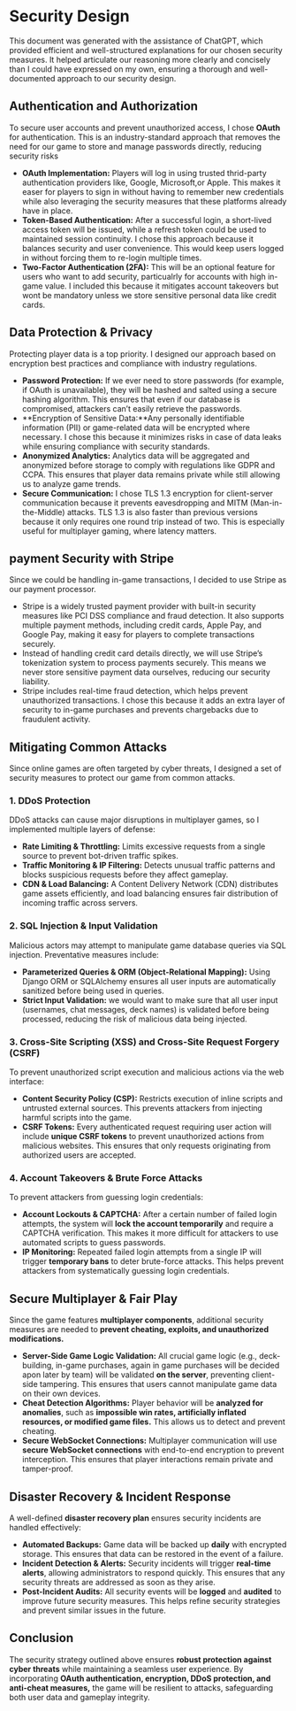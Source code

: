 # Security Design
This document was generated with the assistance of ChatGPT, which provided efficient and well-structured explanations for our chosen security measures. It helped articulate our reasoning more clearly and concisely than I could have expressed on my own, ensuring a thorough and well-documented approach to our security design.
## Authentication and Authorization
To secure user accounts and prevent unauthorized access, I chose **OAuth** for authentication. This is an industry-standard approach that removes the need for our game to store and manage passwords directly, reducing security risks

- **OAuth Implementation:** Players will log in using trusted thrid-party authentication providers like, Google, Microsoft,or Apple. This makes it easer for players to sign in without having to remember new credentials while also leveraging the security measures that these platforms already have in place.
- **Token-Based Authentication:** After a successful login, a short-lived access token will be issued, while a refresh token could be used to maintained session continuity. I chose this approach because it balances security and user convenience. This would keep users logged in without forcing them to re-login multiple times.
- **Two-Factor Authentication (2FA):** This will be an optional feature for users who want to add security, particualrly for accounts with high in-game value. I included this because it mitigates account takeovers but wont be mandatory unless we store sensitive personal data like credit cards.


## Data Protection & Privacy
Protecting player data is a top priority. I designed our approach based on encryption best practices and compliance with industry regulations.

- **Password Protection:** If we ever need to store passwords (for example, if OAuth is unavailable), they will be hashed and salted using a secure hashing algorithm. This ensures that even if our database is compromised, attackers can’t easily retrieve the passwords.
- **Encryption of Sensitive Data:**Any personally identifiable information (PII) or game-related data will be encrypted where necessary. I chose this because it minimizes risks in case of data leaks while ensuring compliance with security standards.
- **Anonymized Analytics:** Analytics data will be aggregated and anonymized before storage to comply with regulations like GDPR and CCPA. This ensures that player data remains private while still allowing us to analyze game trends.
- **Secure Communication:**  I chose TLS 1.3 encryption for client-server communication because it prevents eavesdropping and MITM (Man-in-the-Middle) attacks. TLS 1.3 is also faster than previous versions because it only requires one round trip instead of two. This is especially useful for multiplayer gaming, where latency matters.

## payment Security with Stripe 
Since we could be handling in-game transactions, I decided to use Stripe as our payment processor.

- Stripe is a widely trusted payment provider with built-in security measures like PCI DSS compliance and fraud detection. It also supports multiple payment methods, including credit cards, Apple Pay, and Google Pay, making it easy for players to complete transactions securely.
- Instead of handling credit card details directly, we will use Stripe’s tokenization system to process payments securely. This means we never store sensitive payment data ourselves, reducing our security liability.
- Stripe includes real-time fraud detection, which helps prevent unauthorized transactions. I chose this because it adds an extra layer of security to in-game purchases and prevents chargebacks due to fraudulent activity.


## Mitigating Common Attacks
Since online games are often targeted by cyber threats, I designed a set of security measures to protect our game from common attacks.
### 1. DDoS Protection
DDoS attacks can cause major disruptions in multiplayer games, so I implemented multiple layers of defense:
- **Rate Limiting & Throttling:** Limits excessive requests from a single source to prevent bot-driven traffic spikes.
- **Traffic Monitoring & IP Filtering:**  Detects unusual traffic patterns and blocks suspicious requests before they affect gameplay.
- **CDN & Load Balancing:** A Content Delivery Network (CDN)  distributes game assets efficiently, and load balancing ensures fair distribution of incoming traffic across servers.


### 2. SQL Injection & Input Validation
Malicious actors may attempt to manipulate game database queries via SQL injection. Preventative measures include:

- **Parameterized Queries & ORM (Object-Relational Mapping):**  Using Django ORM or SQLAlchemy ensures all user inputs are automatically sanitized before being used in queries.
- **Strict Input Validation:**  we would want to make sure that all user input (usernames, chat messages, deck names) is validated before being processed, reducing the risk of malicious data being injected.


### 3. Cross-Site Scripting (XSS) and Cross-Site Request Forgery (CSRF)
To prevent unauthorized script execution and malicious actions via the web interface:

- **Content Security Policy (CSP):** Restricts execution of inline scripts and untrusted external sources. This prevents attackers from injecting harmful scripts into the game.
- **CSRF Tokens:** Every authenticated request requiring user action will include **unique CSRF tokens** to prevent unauthorized actions from malicious websites. This ensures that only requests originating from authorized users are accepted.

### 4. Account Takeovers & Brute Force Attacks
To prevent attackers from guessing login credentials:

- **Account Lockouts & CAPTCHA:** After a certain number of failed login attempts, the system will **lock the account temporarily** and require a CAPTCHA verification. This makes it more difficult for attackers to use automated scripts to guess passwords.
- **IP Monitoring:** Repeated failed login attempts from a single IP will trigger **temporary bans** to deter brute-force attacks. This helps prevent attackers from systematically guessing login credentials.

## Secure Multiplayer & Fair Play
Since the game features **multiplayer components**, additional security measures are needed to **prevent cheating, exploits, and unauthorized modifications.**

- **Server-Side Game Logic Validation:** All crucial game logic (e.g., deck-building, in-game purchases, again in game purchases will be decided apon later by team) will be validated **on the server**, preventing client-side tampering. This ensures that users cannot manipulate game data on their own devices.
- **Cheat Detection Algorithms:** Player behavior will be **analyzed for anomalies**, such as **impossible win rates, artificially inflated resources, or modified game files.** This allows us to detect and prevent cheating.
- **Secure WebSocket Connections:** Multiplayer communication will use **secure WebSocket connections** with end-to-end encryption to prevent interception. This ensures that player interactions remain private and tamper-proof.

## Disaster Recovery & Incident Response
A well-defined **disaster recovery plan** ensures security incidents are handled effectively:

- **Automated Backups:** Game data will be backed up **daily** with encrypted storage. This ensures that data can be restored in the event of a failure.
- **Incident Detection & Alerts:** Security incidents will trigger **real-time alerts**, allowing administrators to respond quickly. This ensures that any security threats are addressed as soon as they arise.
- **Post-Incident Audits:** All security events will be **logged** and **audited** to improve future security measures. This helps refine security strategies and prevent similar issues in the future.

## Conclusion
The security strategy outlined above ensures **robust protection against cyber threats** while maintaining a seamless user experience. By incorporating **OAuth authentication, encryption, DDoS protection, and anti-cheat measures,** the game will be resilient to attacks, safeguarding both user data and gameplay integrity.